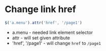# Change link href

```javascript
$('a.menu').attr('href', '/page1')
```

- a.menu - needed link element selector
- attr - will set given attribute
- 'href', '/page1' - will change ```href``` to ```/page1```
